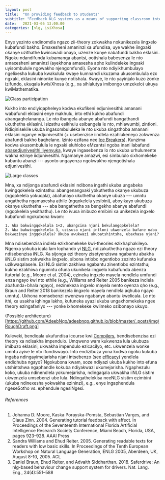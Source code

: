 ```yaml
---
layout: post
title:  "On providing feedback to students"
subtitle: "Feedback NLG systems as a means of supporting classroom interactions"
date:   2021-03-05 13:00:00
categories: [nlg, isiXhosa]
---
```


Enye yezinto endinomdla ngazo zii-theory zokwakha nokunikezela iingxelo kubafundi bakho. Emaxesheni amaninzi xa ufundisa, uye wakhe iingxaki okanye uzithathe kwincwadi onayo, uzenze kunye nabafundi bakho eklasini. Ngoku ndandifunda kubamanga abantsi, ootishala babesenza le nto amaxesheni amaninzi (ayekhona amaxesha apho kulindeleke ingxaki uyisombulule ngowakho njengomfundi). Eyona nto ndiyikhumbulayo ngelixesha kukuba kwakulula kwaye kumnandi ukuzama ukusombulula ezo ngxaki, eklasini ninonke kunye notishala. Kwaye, le nto yayinjalo kuzo zonke izifundo, ukuqala kwisiXhosa (e.g., xa sihlalutya imibongo umzekelo) ukuya kwiMathematika.

![Class participation](https://image.shutterstock.com/image-vector/questions-concept-flat-tiny-person-600w-1627675000.jpg)

Kukho into endiyiqapheleyo kodwa ekufikeni edjunivesithi: amanani wabafundi eklasini enye makhulu, into ethi kukho abafundi abangaqhelananga. Le nto ibangela abanye abafundi bangathandi ukuthetha eklasini. Isizathu esikhulu esibangela le nto, mhlawumbi, zintloni. Ndiqinisekile ukuba ingasombululeka le nto ukuba singathoba amanani eklasini nganye edjunivesithi (+ usebenzise iindlela ezahlukeneyo zokwenza abafundi bakho baqhelane. Izinto ezifana nee [Ice Breakers](https://en.wikipedia.org/wiki/Icebreaker_(facilitation))). Kunzima kodwa ukusombulula le ngxaki eluhlobo eMzantsi ngoba inani labafundi [abasedjunivesithi liyenyuka](https://www.sanews.gov.za/south-africa/more-south-africans-higher-education), kwaye ingasebenza lo nto ukuba urhulumente wakha ezinye iidjunivesithi. Ngamanye amazwi, esi simbululo sixhomekeke kubantu abanzi --- ayonto ungayenza ngokwakho njengotishala edjunivesithi.

![Large classes](https://image.shutterstock.com/image-vector/professor-writing-quantum-physics-formula-600w-1361866382.jpg)

Mna, xa ndijonga abafundi eklasini ndibona ingathi ukuba ungabeka kwingqokelela ezintathu: abangenangxaki yokuthetha okanye ukubuza (ngqokelela yokuqala), abafunayo ukuthetha okanye ubuza --- umntu angathetha ngamaxesha athile (ngqokelela yesibini), aboyikayo ukubuza okanye ukuthetha --- aba bangathetha xa bengekho abanye abafundi (ngqokelela yesithathu). Le nto ivusa imibuzo emibini xa unikezela ingxelo kubafundi ngokubona kwam:

	1. Aba bakwingqokelala 1+2, ubangcina njani bekulangqokelela?
	2. Aba bakwingqokelela 3, uzisusa njani intloni ukwenzela bafane naba bakwezinye ingqokelela? Ukuba awukwazi ukubatshintsha, ubaxhasa njani?

Mna ndisebenzisa indlela ezixhomekeke kwi-theories ezixhaphakileyo. Ngenxa yokuba icala lam lophando yi [NLG](https://en.wikipedia.org/wiki/Natural-language_generation), ndizakuthetha ngazo ezi theory ndisebenzisa iNLG. Xa sijonga ezi theory zisetyenziswa ngabantu abakha iiNLG sistim zokwakha iingxelo, sibona intlobo ngentlobo zezinto kufuneka uzikwaqalasele. Ezi NLG sistim zakhiwa ngabantu zinentlobo ezintathu; kukho ezakhiwa ngumntu ofuna ukunikela iingxelo kubafunda abenza itutorial (e.g., Moore et al. 2004), ezineka ingxelo mayela nendlela umfundi enza ngayo kwi nto ethile (e.g., Williams and Reiter 2005 banikeza indlela abafunda+bhala ngayo), nezinekeza ingxelo mayela nento oyenza qho (e.g., Braun and Reiter 2018 banikezela iingxelo mayela nendlela aqhuba ngayo umntu). Ukhona nomsebenzi owenzwa ngabanye abantu kwelicala. Le nto ithi, xa usakha iqhinga lakho, kufuneka uyazi ukuba ungaxhomekeka ngee theory ezingafaniyo --- yonke ixhomekeke kwiimeko ozibonayo ukuyo.

(Possible architecture)[https://github.com/AdeebNqo/adeebnqo.github.io/blob/master/_posts/img/RoughDraft.png]

Kuleveki, bendiqala ukufundisa icourse kwi [Compilers](https://en.wikipedia.org/wiki/Compiler), bendisebenzisa ezi theory xa ndisakha impendulo. Umqweno wam kukwenza lula ukubuza imibuzo eklasini, ukwakha impendulo ezicacilyo, etc. ukwenzela wonke umntu ayive le nto ifundiswayo. Into endizibuza yona kodwa ngoku kukuba ingaba ndingayimejarisha njani intsebenzo (see [efficacy](https://en.wikipedia.org/wiki/Efficacy)) yendlela endiqhuba ngayo? Ngokubona kwam, soze ndiyazi ukuba kukho into efuna utshintshwa ngaphandle kokuba ndiyakwazi ukumejarisha. Ngaphezulu koko, ukuba ndinendlela yokumejarisha, ndingaqala ukwakha iiNLG sistim ukwenzela umsebenzi ube lula. Ndingathelekisa neeNLG sistim ezimbini (ukuba ndinexesha yokwakha ezininzi), e.g., enye ingaphendula ngeseSotho vs. ephendule ngesiNgesi.

###### References

1. Johanna D. Moore, Kaska Porayska-Pomsta, Sebastian Varges, and Claus Zinn. 2004. Generating tutorial feedback with affect. In Proceedings of the Seventeenth International Florida Artificial Intelligence Research Society Conference, Miami Beach, Florida, USA, pages 923–928. AAAI Press
2. Sandra Williams and Ehud Reiter. 2005. Generating readable texts for readers with low basic skills. In Proceedings of the Tenth European Workshop on Natural Language Generation, ENLG 2005, Aberdeen, UK, August 8-10, 2005. ACL
3. Daniel Braun, Ehud Reiter, and Advaith Siddharthan. 2018. Saferdrive: An nlg-based behaviour change support system for drivers. Nat. Lang. Eng., 24(4):551–588
